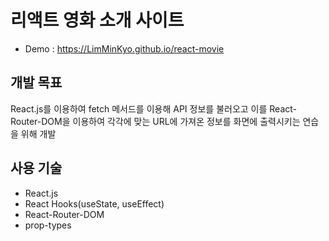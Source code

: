 # 리액트 영화 소개 사이트
- Demo : https://LimMinKyo.github.io/react-movie

## 개발 목표
React.js를 이용하여 fetch 메서드를 이용해 API 정보를 불러오고 이를 React-Router-DOM을 이용하여 각각에 맞는 URL에 가져온 정보를 화면에 출력시키는 연습을 위해 개발

## 사용 기술
- React.js
- React Hooks(useState, useEffect)
- React-Router-DOM
- prop-types

<!-- 
## 개선사항 
## Advenced Feature
-->
